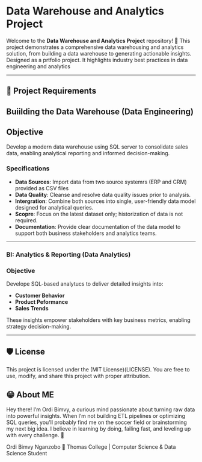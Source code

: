 # Data Warehouse and Analytics Project

Welcome to the **Data Warehouse and Analytics Project** repository! 🤩
This project demonstrates a comprehensive data warehousing and analytics solution, from  building a data warehouse to generating actionable insights. Designed as a prtfolio project. It highlights industry best practices in data engineering and analytics 

---
## 🚀 Project Requirements

## Buiilding the Data Warehouse (Data Engineering)

## Objective 
Develop a modern data warehouse using SQL server to consolidate sales data, enabling analytical reporting and informed decision-making.

### Specifications 
- **Data Sources**: Import data from two source systemrs (ERP and CRM) provided as CSV files
- **Data Quality**: Cleanse and resolve data quality issues prior to analysis.
- **Intergration**: Combine both sources into single, user-friendly data model designed for analytical queries.
- **Scopre**: Focus on the latest dataset only; historization of data is not required.
- **Documentation**: Provide clear documentation of the data model to support both business stakeholders and analytics teams.

---

### BI: Analytics & Reporting (Data Analytics)

### Objective 
Develope SQL-based analytucs to deliver detailed insights into: 
- **Customer Behavior**
- **Product Peformance**
- **Sales Trends**

These insights empower stakeholders with key business metrics, enabling strategy decision-making.

---

## 🛡️ License 

This project is licensed under the (MIT License)(LICENSE). You are free to use, modify, and share this project with proper attribution.

## 😁 About ME

Hey there! I’m Ordi Bimvy, a curious mind passionate about turning raw data into powerful insights. When I’m not building ETL pipelines or optimizing SQL queries, you’ll probably find me on the soccer field or brainstorming my next big idea. I believe in learning by doing, failing fast, and leveling up with every challenge. 🚀

Ordi Bimvy Nganzobo
📍 Thomas College | Computer Science & Data Science Student

